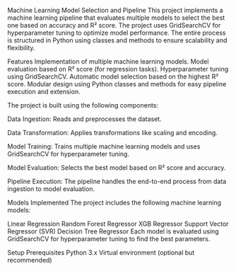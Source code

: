Machine Learning Model Selection and Pipeline
This project implements a machine learning pipeline that evaluates multiple models to select the best one based on accuracy and R² score. The project uses GridSearchCV for hyperparameter tuning to optimize model performance. The entire process is structured in Python using classes and methods to ensure scalability and flexibility.

Features
Implementation of multiple machine learning models.
Model evaluation based on R² score (for regression tasks).
Hyperparameter tuning using GridSearchCV.
Automatic model selection based on the highest R² score.
Modular design using Python classes and methods for easy pipeline execution and extension.


The project is built using the following components:

Data Ingestion: Reads and preprocesses the dataset.

Data Transformation: Applies transformations like scaling and encoding.

Model Training: Trains multiple machine learning models and uses GridSearchCV for hyperparameter tuning.

Model Evaluation: Selects the best model based on R² score and accuracy.

Pipeline Execution: The pipeline handles the end-to-end process from data ingestion to model evaluation.


Models Implemented
The project includes the following machine learning models:

Linear Regression
Random Forest Regressor
XGB Regressor
Support Vector Regressor (SVR)
Decision Tree Regressor
Each model is evaluated using GridSearchCV for hyperparameter tuning to find the best parameters.


Setup
Prerequisites
Python 3.x
Virtual environment (optional but recommended)
